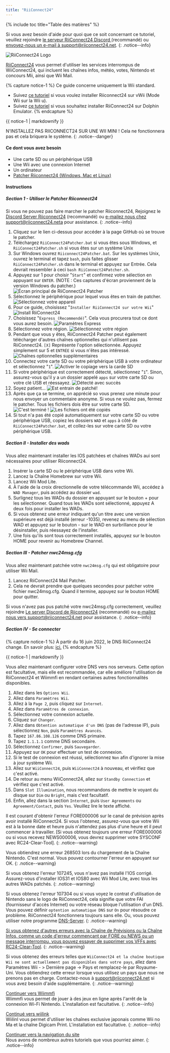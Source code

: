 ```yaml
---
title: "RiiConnect24"
---
```


{% include toc title="Table des matières" %}

Si vous avez besoin d'aide pour quoi que ce soit concernant ce tutoriel, veuillez rejoindre [ le serveur RiiConnect24 Discord ](https://discord.gg/rc24) (recommandé) ou [envoyez-nous un e-mail à support@riiconnect24.net](mailto:support@riiconnect24.net).
{: .notice--info}

![RiiConnect24 Logo](/images/WiiRC24Logo.jpg)

[RiiConnect24](https://rc24.xyz/) vous permet d'utiliser les services interrompus de WiiConnect24, qui incluent les chaînes infos, météo, votes, Nintendo et concours Mii, ainsi que Wii Mail.

{% capture notice-1 %}
Ce guide concerne uniquement la Wii standard.

- Suivez [ce tutoriel](riiconnect24-vwii) si vous voulez installer Riiconnect24 sur vWii (Mode Wii sur la Wii u).
- Suivez [ce tutoriel](riiconnect24-dolphin) si vous souhaitez installer RiiConnect24 sur Dolphin Emulator.
{% endcapture %}

<div class="notice--warning">{{ notice-1 | markdownify }}</div>

N'INSTALLEZ PAS RIICONNECT24 SUR UNE WII MINI ! Cela ne fonctionnera pas et cela briquera le système.
{: .notice--danger}

#### Ce dont vous avez besoin

* Une carte SD ou un périphérique USB
* Une Wii avec une connexion Internet
* Un ordinateur
* [Patcher Riiconnect24 (Windows, Mac et Linux)](https://github.com/RiiConnect24/RiiConnect24-Patcher/releases)

#### Instructions

##### Section 1 - Utiliser le Patcher Riiconnect24

Si vous ne pouvez pas faire marcher le patcher Riiconnect24, Rejoignez le[ Discord Server Riiconnect24](https://discord.gg/rc24) (recommandé) ou [ e-mailez nous chez support@riiconnect24.neta](mailto:support@riiconnect24.net) pour assistance.
{: .notice--info}

1. Cliquez sur le lien ci-dessus pour accéder à la page GitHub où se trouve le patcher.
2. Téléchargez `RiiConnect24Patcher.bat` si vous êtes sous Windows, et `RiiConnect24Patcher.sh` si vous êtes sur un système Unix
3. Sur Windows ouvrez `Riiconnect24Patcher.bat`. Sur les systèmes Unix, ouvrez le terminal et tapez `bash`, puis faites glisser `RiiConnect24Patcher.sh` dans le terminal et appuyez sur Entrée. Cela devrait ressembler à ceci `bash RiiConnect24Patcher.sh`.
4. Appuyez sur 1 pour choisir "`Start`" et confirmez votre sélection en appuyant sur `ENTER`. (NOTE : Ces captures d'écran proviennent de la version Windows du patcher.) ![Écran principal de RiiConnect24 Patcher](/images/RC24_Patcher/1.JPG)
5. Sélectionnez le périphérique pour lequel vous êtes en train de patcher. ![Sélectionnez votre appareil](/images/RC24_Patcher/2.JPG)
6. Pour ce guide, choisissez "`Installer RiiConnect24 sur votre Wii`" ![Install RiiConnect24](/images/RC24_Patcher/3.JPG)
7. Choisissez "`Express (Recommendé)`". Cela vous procurera tout ce dont vous aurez besoin. ![Paramètres Express](/images/RC24_Patcher/4.JPG)
8. Sélectionnez votre région. ![Sélectionnez votre région](/images/RC24_Patcher/5.JPG)
9. Pendant que vous y êtes, RiiConnect24 Patcher peut également télécharger d'autres chaînes optionnelles qui n'utilisent pas RiiConnect24. `[X]` Représente l'option sélectionnée. Appuyez simplement sur 5 et `ENTRÉE` si vous n'êtes pas intéressé. ![Chaînes optionnelles supplémentaires](/images/RC24_Patcher/6.JPG)
10. Connectez votre carte SD ou votre périphérique USB à votre ordinateur et sélectionnez "`1`". ![Activer le copiage vers la carde SD](/images/RC24_Patcher/7.JPG)
11. Si votre périphérique est correctement détecté, sélectionnez "`1`". Sinon, assurez-vous qu'il y a un dossier appelé `apps` sur votre carte SD ou votre clé USB et réessayez. ![Détecté avec succès](/images/RC24_Patcher/8.JPG)
12. Soyez patient... ![Est entrain de patché!](/images/RC24_Patcher/9.JPG)
13. Après que ça se termine, on apprécié so vous prenez une minute pour nous envoyer un commentaire anonyme.  Si vous ne voulez pas, fermez le patcher. Tous les fichiers dois être sur votre carte SD. ![C'est terminé !](/images/RC24_Patcher/10.JPG) ![Les fichiers ont été copiés](/images/RC24_Patcher/11.PNG)
14. Si tout n'a pas été copié automatiquement sur votre carte SD ou votre périphérique USB, copiez les dossiers `WAD` et `apps` à côté de `RiiConnect24Patcher.bat`, et collez-les sur votre carte SD ou votre périphérique USB.

##### Section II - Installer des wads

Vous allez maintenant installer les IOS patchées et chaînes WADs aui sont nécessaires pour utiliser Riiconnect24.

1. Insérer la carte SD ou le périphérique USB dans votre Wii.
2. Lancez la Chaîne Homebrew sur votre Wii.
3. Lancez Wii Mod Lite.
4. À l'aide de la croix directionnelle de votre télécommande Wii, accédez à `WAD Manager`, puis accédez au dossier `wad`.
5. Surlignez tous les WADs du dossier en appuyant sur le bouton + pour les sélectionner. Quand tous les WADs sont sélectionné, appuyez A deux fois pour installer les WADs.
6. Si vous obtenez une erreur indiquant qu'un titre avec une version supérieure est déjà installé (erreur -1035), revenez au menu de sélection WAD et appuyez sur le bouton - sur le WAD en surbrillance pour le désinstaller, puis réessayez de l'installer.
7. Une fois qu'ils sont tous correctement installés, appuyez sur le bouton HOME pour revenir au Homebrew Channel.

##### Section III - Patcher nwc24msg.cfg

Vous allez maintenant patchée votre `nwc24msg.cfg` qui est obligatoire pour utiliser Wii Mail.

1. Lancez RiiConnect24 Mail Patcher.
2. Cela ne devrait prendre que quelques secondes pour patcher votre fichier nwc24msg.cfg. Quand il termine, appuyez sur le bouton HOME pour quitter.

Si vous n'avez pas pus patché votre nwc24msg.cfg correctement, veuillez rejoindre [Le server Discord de Riiconnect24](https://discord.gg/rc24) (recommandé) ou [e-mailez nous vers support@riiconnect24.net](mailto:support@riiconnect24.net) pour assistance.
{: .notice--info}

##### Section IV - Se connecter

{% capture notice-1 %}
À partir du 16 juin 2022, le DNS RiiConnect24 change. En savoir plus: [ici.](riiconnect24-dns-update)
{% endcapture %}

<div class="notice--warning">{{ notice-1 | markdownify }}</div>

Vous allez maintenant configurer votre DNS vers nos serveurs. Cette option est facultative, mais elle est recommandée, car elle améliore l'utilisation de RiiConnect24 et Wiimmfi en rendant certaines autres fonctionnalités disponibles.

1. Allez dans les `Options Wii`.
2. Allez dans `Paramètres Wii`.
3. Allez à la `Page 2`, puis cliquez sur `Internet`.
4. Allez dans `Paramètres de connexion`.
5. Sélectionnez votre connexion actuelle.
6. Cliquez sur `Changer`.
7. Allez dans `Obtention automatique d'un DNS` (pas de l'adresse IP), puis sélectionnez `Non`, puis `Paramètres Avancés`.
8. Tapez `167.86.108.126` comme DNS primaire.
9. Tapez `1.1.1.1` comme DNS secondaire.
10. Sélectionnez `Confirmer`, puis `Sauvegarder`.
11. Appuyez sur `OK` pour effectuer un test de connexion.
12. Si le test de connexion est réussi, sélectionnez `Non` afin d'ignorer la mise à jour système Wii.
13. Allez sur `WiiConnect24`, puis `WiiConnect24` à nouveau, et vérifiez que c'est activé.
14. De retour au menu WiiConnect24, allez sur `Standby Connection` et vérifiez que c'est activé.
15. Dans `Slot Illumination`, nous recommandons de mettre le voyant du disque sur `Dim` ou `Bright`, mais c'est facultatif.
16. Enfin, allez dans la section `Internet`, puis `User Agreements` ou `Agreement/Contact`, puis `Yes`. Veuillez lire le texte affiché.

Il est courant d'obtenir l'erreur FORE000006 sur le canal de prévision après avoir installé RiiConnect24. Si vous l'obtenez, assurez-vous que votre Wii est à la bonne date et heure puis n'attendez pas plus d'une heure et il peut commencer à travailler. [Si vous obtenez toujours une erreur FORE000006 ou si vous recevez NEWS000006, vous devrez supprimer votre SYSCONF avec RC24-Clear-Tool].
{: .notice--warning}

Vous obtiendrez une erreur 268503 lors du chargement de la Chaîne Nintendo. C'est normal. Vous pouvez contourner l'erreur en appuyant sur OK.
{: .notice--warning}

Si vous obtenez l'erreur 107245, vous n'avez pas installé l'IOS corrigé. Assurez-vous d'installer IOS31 et IOS80 avec Wii Mod Lite, avec tous les autres WADs patchés.
{: .notice--warning}

Si vous obtenez l'erreur 107304 ou si vous voyez le contrat d'utilisation de Nintendo sans le logo de RiiConnect24, cela signifie que votre FAI (fournisseur d'accès Internet) ou votre réseau bloque l'utilisation d'un DNS. Vous pouvez définir `optention automatique DNS` sur `On` pour résoudre ce problème. RiiConnect24 fonctionnera toujours sans elle. Ou, vous pouvez utiliser notre programme [DNS-Server](https://github.com/RiiConnect24/DNS-Server/releases/latest).
{: .notice--warning}

[Si vous obtenez d'autres erreurs avec la Chaîne de Prévisions ou la Chaîne Infos, comme un code d'erreur commençant par FORE ou NEWS ou un message interrompu, vous pouvez essayer de supprimer vos VFFs avec RC24-Clear-Tool](deleting-vffs).
{: .notice--warning}

Si vous obtenez des erreurs telles que `WiiConnect24 et la chaîne boutique Wii ne sont actuellement pas disponibles dans votre pays`, allez dans Paramètres Wii - > Dernière page -> Pays et remplacez-le par Royaume-Uni. Vous obtiendrez cette erreur lorsque vous utilisez un pays que nous ne prenons pas en charge. Contactez-nous à [support@riiconnect24.net](mailto:support@riiconnect24.net) si vous avez besoin d'aide supplémentaire.
{: .notice--warning}

[Continuer vers Wiimmfi](wiimmfi)<br> Wiimmfi vous permet de jouer à des jeux en ligne après l'arrêt de la connexion Wi-Fi Nintendo. L'installation est facultative.
{: .notice--info}

[Continué vers wiilink](wiilink)<br> Wiilinl vous permet d'utiliser les chaînes exclusive japonais comme Wii no Ma et la chaîne Digicam Print. L'installation est facultative.
{: .notice--info}

[Continuer vers la navigation du site](site-navigation)<br> Nous avons de nombreux autres tutoriels que vous pourriez aimer.
{: .notice--info}
